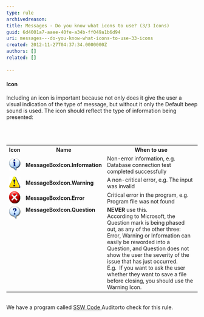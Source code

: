 ```yaml
---
type: rule
archivedreason: 
title: Messages - Do you know what icons to use? (3/3 Icons)
guid: 6d4001a7-aaee-40fe-a34b-ff049a1b6d94
uri: messages---do-you-know-what-icons-to-use-33-icons
created: 2012-11-27T04:37:34.0000000Z
authors: []
related: []

---
```



<h4>Icon</h4>
<div>Including an icon is important because not only does it give the user a visual indication of the type of message, but without it only the Default beep sound is used. The icon should reflect the type of information being presented:</div>
<br><excerpt class='endintro'></excerpt><br>
​<table class="clsSSWTable" border="0" cellspacing="0" cellpadding="3"><tbody><tr><th>Icon</th>
<th>Name</th>
<th>When to use</th></tr>
<tr><td><img alt="info" src="../../assets/Info.gif" width="32" height="32" /></td>
<td><strong>MessageBoxIcon.Information</strong></td>
<td>Non-error information, e.g. Database connection test completed successfully</td></tr>
<tr><td><img alt="Warning" src="../../assets/Warning.gif" width="31" height="31" /></td>
<td><strong>MessageBoxIcon.Warning</strong></td>
<td>A non-critical error, e.g. The input was invalid</td></tr>
<tr><td><img alt="error" src="../../assets/Error.gif" width="32" height="32" /></td>
<td><strong>MessageBoxIcon.Error</strong></td>
<td>Critical error in the program, e.g. Program file was not found</td></tr>
<tr valign="top"><td><img src="../../assets/Question.gif" width="32" height="32" alt="" /></td>
<td><strong>MessageBoxIcon.Question</strong></td>
<td><strong>NEVER</strong> use this.  <br>According to Microsoft, the Question mark is being phased out, as any of the other three: Error, Warning or Information can easily be reworded into a Question, and Question does not show the user the severity of the issue that has just occurred.<br>E.g.  If you want to ask the user whether they want to save a file before closing, you should use the Warning Icon. </td></tr></tbody></table>
<br><div>We have a program called <a href="http://www.ssw.com.au/ssw/CodeAuditor/Rules.aspx#TitleVB">SSW Code </a><span>Auditor</span>to check for this rule.</div>



